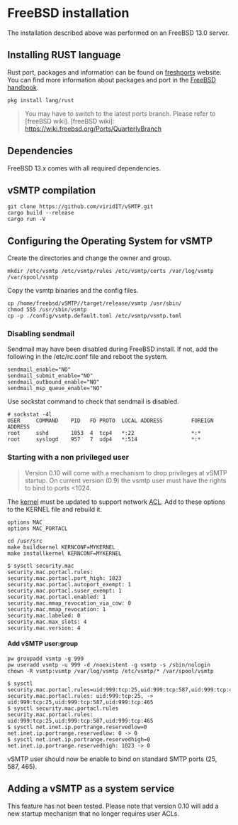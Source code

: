 # FreeBSD installation

The installation described above was performed on an FreeBSD 13.0 server.

## Installing RUST language

Rust port, packages and information can be found on [freshports] website. You can find more information about packages and port in the [FreeBSD handbook].

[freshports]: https://www.freshports.org/lang/rust/
[FreeBSD handbook]: https://docs.freebsd.org/en/books/handbook/

```shell
pkg install lang/rust
```

> You may have to switch to the latest ports branch. Please refer to [freeBSD wiki]. 
[freeBSD wiki]: https://wiki.freebsd.org/Ports/QuarterlyBranch

## Dependencies

FreeBSD 13.x comes with all required dependencies.

## vSMTP compilation

```shell
git clone https://github.com/viridIT/vSMTP.git
cargo build --release
cargo run -V
```

## Configuring the Operating System for vSMTP

Create the directories and change the owner and group.

```shell
mkdir /etc/vsmtp /etc/vsmtp/rules /etc/vsmtp/certs /var/log/vsmtp /var/spool/vsmtp
```

Copy the vsmtp binaries and the config files.

```shell
cp /home/freebsd/vSMTP//target/release/vsmtp /usr/sbin/
chmod 555 /usr/sbin/vsmtp
cp -p ./config/vsmtp.default.toml /etc/vsmtp/vsmtp.toml
```

### Disabling sendmail

Sendmail may have been disabled during FreeBSD install. If not, add the following in the /etc/rc.conf file and reboot the system.

```shell
sendmail_enable="NO"
sendmail_submit_enable="NO"
sendmail_outbound_enable="NO"
sendmail_msp_queue_enable="NO"
```

Use sockstat command to check that sendmail is disabled.

```shell
# sockstat -4l
USER     COMMAND    PID   FD PROTO  LOCAL ADDRESS         FOREIGN ADDRESS
root     sshd       1053  4  tcp4   *:22                  *:*
root     syslogd    957   7  udp4   *:514                 *:*
```


### Starting with a non privileged user

> Version 0.10 will come with a mechanism to drop privileges at vSMTP startup.
> On current version (0.9) the vsmtp user must have the rights to bind to ports <1024.

The [kernel] must be updated to support network [ACL]. Add to these options to the KERNEL file and rebuild it.

[kernel]: https://docs.freebsd.org/en/books/handbook/kernelconfig/
[ACL]: https://docs.freebsd.org/en/books/handbook/mac/

``` 
options MAC
options MAC_PORTACL
```

```
cd /usr/src
make buildkernel KERNCONF=MYKERNEL
make installkernel KERNCONF=MYKERNEL
```

```shell
$ sysctl security.mac
security.mac.portacl.rules:
security.mac.portacl.port_high: 1023
security.mac.portacl.autoport_exempt: 1
security.mac.portacl.suser_exempt: 1
security.mac.portacl.enabled: 1
security.mac.mmap_revocation_via_cow: 0
security.mac.mmap_revocation: 1
security.mac.labeled: 0
security.mac.max_slots: 4
security.mac.version: 4
```

#### Add vSMTP user:group

```shell
pw groupadd vsmtp -g 999
pw useradd vsmtp -u 999 -d /noexistent -g vsmtp -s /sbin/nologin
chown -R vsmtp:vsmtp /var/log/vsmtp /etc/vsmtp/* /var/spool/vsmtp
```

```shell
$ sysctl security.mac.portacl.rules=uid:999:tcp:25,uid:999:tcp:587,uid:999:tcp:465
security.mac.portacl.rules: uid:999:tcp:25, -> uid:999:tcp:25,uid:999:tcp:587,uid:999:tcp:465
$ sysctl security.mac.portacl.rules
security.mac.portacl.rules: uid:999:tcp:25,uid:999:tcp:587,uid:999:tcp:465
$ sysctl net.inet.ip.portrange.reservedlow=0
net.inet.ip.portrange.reservedlow: 0 -> 0
$ sysctl net.inet.ip.portrange.reservedhigh=0
net.inet.ip.portrange.reservedhigh: 1023 -> 0
```

vSMTP user should now be enable to bind on standard SMTP ports (25, 587, 465).

## Adding a vSMTP as a system service

This feature has not been tested. 
Please note that version 0.10 will add a new startup mechanism that no longer requires user ACLs.
